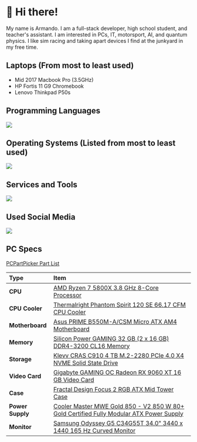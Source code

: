 # 👋 Hi there!

My name is Armando. I am a full-stack developer, high school student, and teacher's assistant. I am interested in PCs, IT, motorsport, AI, and quantum physics. I like sim racing and taking apart devices I find at the junkyard in my free time.

## Laptops (From most to least used)
* Mid 2017 Macbook Pro (3.5GHz)
* HP Fortis 11 G9 Chromebook
* Lenovo Thinkpad P50s

## Programming Languages
<img src="https://skillicons.dev/icons?i=nim,html,css,python,js,c,cs,java,bash,powershell" />

## Operating Systems (Listed from most to least used)
<img src="https://skillicons.dev/icons?i=arch,apple,windows,ubuntu,debian,redhat,mint,kali" />

## Services and Tools
<img src="https://skillicons.dev/icons?i=cloudflare,docker,aws,azure,git,vim,visualstudio,vscode,atom,pnpm,godot,eclipse,bootstrap,arduino" />

## Used Social Media
<img src="https://skillicons.dev/icons?i=discord,github,instagram,twitter,stackoverflow" />

## PC Specs
[PCPartPicker Part List](https://pcpartpicker.com/list/D2DX4p)

Type|Item
:----|:----
**CPU** | [AMD Ryzen 7 5800X 3.8 GHz 8-Core Processor](https://pcpartpicker.com/product/qtvqqs/amd-ryzen-7-5800x-38-ghz-8-core-processor-100-100000063wof)
**CPU Cooler** | [Thermalright Phantom Spirit 120 SE 66.17 CFM CPU Cooler](https://pcpartpicker.com/product/GpbRsY/thermalright-phantom-spirit-120-se-6617-cfm-cpu-cooler-ps120se)
**Motherboard** | [Asus PRIME B550M-A/CSM Micro ATX AM4 Motherboard](https://pcpartpicker.com/product/VpLwrH/asus-prime-b550m-acsm-micro-atx-am4-motherboard-prime-b550m-acsm)
**Memory** | [Silicon Power GAMING 32 GB (2 x 16 GB) DDR4-3200 CL16 Memory](https://pcpartpicker.com/product/B8QcCJ/silicon-power-gaming-32-gb-2-x-16-gb-ddr4-3200-cl16-memory-sp032gxlzu320bdaj7)
**Storage** | [Klevv CRAS C910 4 TB M.2-2280 PCIe 4.0 X4 NVME Solid State Drive](https://pcpartpicker.com/product/Fd3NnQ/klevv-cras-c910-4-tb-m2-2280-pcie-40-x4-nvme-solid-state-drive-k04tbm2sp0-c91)
**Video Card** | [Gigabyte GAMING OC Radeon RX 9060 XT 16 GB Video Card](https://pcpartpicker.com/product/TcG2FT/gigabyte-gaming-oc-radeon-rx-9060-xt-16-gb-video-card-gv-r9060xtgaming-oc-16gd)
**Case** | [Fractal Design Focus 2 RGB ATX Mid Tower Case](https://pcpartpicker.com/product/zL3gXL/fractal-design-focus-2-rgb-atx-mid-tower-case-fd-c-foc2a-04)
**Power Supply** | [Cooler Master MWE Gold 850 - V2 850 W 80+ Gold Certified Fully Modular ATX Power Supply](https://pcpartpicker.com/product/tWMTwP/cooler-master-mwe-gold-850-v2-850-w-80-gold-certified-fully-modular-atx-power-supply-mpe-8501-afaag-us)
**Monitor** | [Samsung Odyssey G5 C34G55T 34.0" 3440 x 1440 165 Hz Curved Monitor](https://pcpartpicker.com/product/Fbt9TW/samsung-odyssey-g5-c34g55t-340-3440x1440-165-hz-monitor-lc34g55twwnxza)
